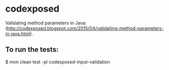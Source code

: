 # codexposed
Validating method parameters in Java: (http://codexposed.blogspot.com/2015/04/validating-method-parameters-in-java.html).

## To run the tests:

$ mvn clean test -pl codexposed-input-validation
